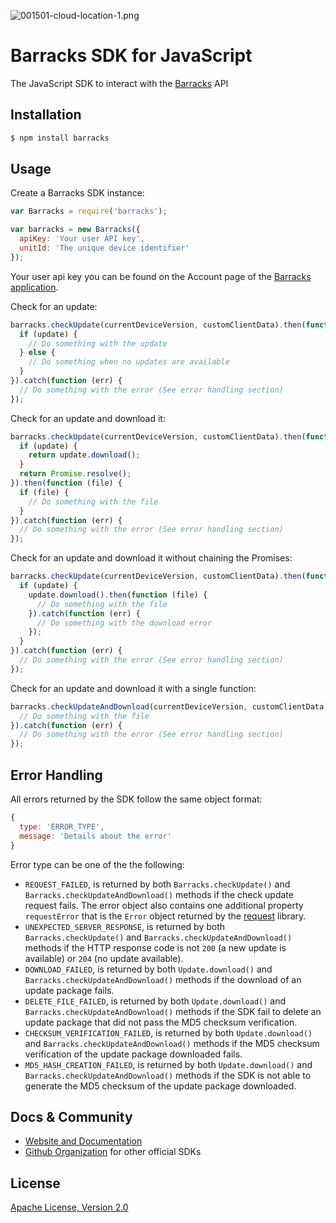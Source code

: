 ![001501-cloud-location-1.png](https://bitbucket.org/repo/yLK99j/images/4081600440-001501-cloud-location-1.png)

# Barracks SDK for JavaScript
The JavaScript SDK to interact with the [Barracks](https://barracks.io/) API

## Installation

```bash
$ npm install barracks
```

## Usage

Create a Barracks SDK instance:
```js
var Barracks = require('barracks');

var barracks = new Barracks({
  apiKey: 'Your user API key',
  unitId: 'The unique device identifier'
});
```
Your user api key you can be found on the Account page of the [Barracks application](https://app.barracks.io/).

Check for an update:
```js
barracks.checkUpdate(currentDeviceVersion, customClientData).then(function (update) {
  if (update) {
    // Do something with the update
  } else {
    // Do something when no updates are available
  }
}).catch(function (err) {
  // Do something with the error (See error handling section)
});
```


Check for an update and download it:
```js
barracks.checkUpdate(currentDeviceVersion, customClientData).then(function (update) {
  if (update) {
    return update.download();
  }
  return Promise.resolve();
}).then(function (file) {
  if (file) {
    // Do something with the file
  }
}).catch(function (err) {
  // Do something with the error (See error handling section)
});
```

Check for an update and download it without chaining the Promises:
```js
barracks.checkUpdate(currentDeviceVersion, customClientData).then(function (update) {
  if (update) {
    update.download().then(function (file) {
      // Do something with the file
    }).catch(function (err) {
      // Do something with the download error
    });
  }
}).catch(function (err) {
  // Do something with the error (See error handling section)
});
```

Check for an update and download it with a single function:
```js
barracks.checkUpdateAndDownload(currentDeviceVersion, customClientData).then(function (file) {
  // Do something with the file
}).catch(function (err) {
  // Do something with the error (See error handling section)
});
```

## Error Handling

All errors returned by the SDK follow the same object format:
```js
{
  type: 'ERROR_TYPE',
  message: 'Details about the error'
}
```

Error type can be one of the the following:
* `REQUEST_FAILED`, is returned by both `Barracks.checkUpdate()` and `Barracks.checkUpdateAndDownload()` methods if the check update request fails. The error object also contains one additional property `requestError` that is the `Error` object returned by the [request](https://www.npmjs.com/package/request) library.
* `UNEXPECTED_SERVER_RESPONSE`, is returned by both `Barracks.checkUpdate()` and `Barracks.checkUpdateAndDownload()` methods if the HTTP response code is not `200` (a new update is available) or `204` (no update available).
* `DOWNLOAD_FAILED`, is returned by both `Update.download()` and `Barracks.checkUpdateAndDownload()` methods if the download of an update package fails.
* `DELETE_FILE_FAILED`, is returned by both `Update.download()` and `Barracks.checkUpdateAndDownload()` methods if the SDK fail to delete an update package that did not pass the MD5 checksum verification.
* `CHECKSUM_VERIFICATION_FAILED`, is returned by both `Update.download()` and `Barracks.checkUpdateAndDownload()` methods if the MD5 checksum verification of the update package downloaded fails.
* `MD5_HASH_CREATION_FAILED`, is returned by both `Update.download()` and `Barracks.checkUpdateAndDownload()` methods if the SDK is not able to generate the MD5 checksum of the update package downloaded.

## Docs & Community

* [Website and Documentation](https://barracks.io/)
* [Github Organization](https://github.com/barracksiot) for other official SDKs

## License

  [Apache License, Version 2.0](LICENSE)